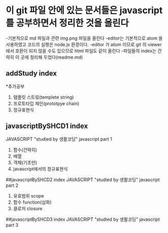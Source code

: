 # 이 git 파일 안에 있는 문서들은 javascript 를 공부하면서 정리한 것을 올린다
-기본적으로 md 파일과 관련 img.png 파일을 올린다
-editor는 기본적으로 atom 을 사용하였고 코드의 실행은 node.js 환경이다.
-editor 가 atom 이므로 git 의 viewer에서 호환이 되지 않을 수도 있으므로 html 파일도 같이 올린다
-파일들의 index는 간략히 이 곳에 정리해 두었다(readme.md)

## addStudy index
*추가공부
1. 탬플릿 스트링(templete string)
2. 프로토타입 체인(prototpye chain)
3. 정규표현식

## javascriptBySHCD1 index
JAVASCRIPT "studied by 생활코딩" javascript part 1
1. 함수(간략히)
2. 배열
3. 객체(기초만)
4. javascript에서의 정규표현식

##javascriptBySHCD2 index
JAVASCRIPT "studied by 생활코딩" javascript part 2
1. 유효범위 scope
2. 함수 function(심화)
3. 클로저 closure

##javascriptBySHCD3 index
JAVASCRIPT "studied by 생활코딩" javascript part 3
